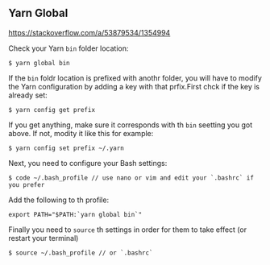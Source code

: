 ## Yarn Global

https://stackoverflow.com/a/53879534/1354994

Check your Yarn `bin` folder location:

```
$ yarn global bin
```
If the `bin` foldr location is prefixed with anothr folder, you will have to modify the Yarn configuration by adding a key with that prfix.First chck if the key is already set:
```
$ yarn config get prefix
```
If you get anything, make sure it corresponds with th `bin` seetting you got above. If not, modity it like this for example:

```
$ yarn config set prefix ~/.yarn
```

Next, you need to configure your Bash settings:

```
$ code ~/.bash_profile // use nano or vim and edit your `.bashrc` if you prefer
```


Add the following to th profile:
```
export PATH="$PATH:`yarn global bin`"
```

Finally you need to `source` th settings in order for them to take effect (or restart your terminal)

```
$ source ~/.bash_profile // or `.bashrc`
```